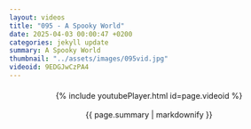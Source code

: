 ```yaml
---
layout: videos
title: "095 - A Spooky World"
date: 2025-04-03 00:00:47 +0200
categories: jekyll update
summary: A Spooky World
thumbnail: "../assets/images/095vid.jpg"
videoid: 9EDGJwCzPA4
---
```


<div style="text-align: center; margin-top: 20px;">
  {% include youtubePlayer.html id=page.videoid %}
  <p style="margin-top: 15px; font-size: 1.2em; color: #333;">
    <p>{{ page.summary | markdownify }}</p>
  </p>
</div>
